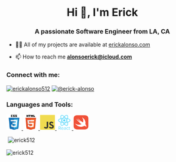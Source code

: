 <h1 align="center">Hi 👋, I'm Erick</h1>
<h3 align="center">A passionate Software Engineer from LA, CA</h3>

- 👨‍💻 All of my projects are available at [erickalonso.com](https://www.erickalonso.com)

- 📫 How to reach me **alonsoerick@icloud.com**

<h3 align="left">Connect with me:</h3>
<p align="left">
<a href="https://twitter.com/erickalonso512" target="blank"><img align="center" src="https://raw.githubusercontent.com/rahuldkjain/github-profile-readme-generator/master/src/images/icons/Social/twitter.svg" alt="erickalonso512" height="30" width="40" /></a>
<a href="https://linkedin.com/in/@erick-alonso" target="blank"><img align="center" src="https://raw.githubusercontent.com/rahuldkjain/github-profile-readme-generator/master/src/images/icons/Social/linked-in-alt.svg" alt="@erick-alonso" height="30" width="40" /></a>
</p>

<h3 align="left">Languages and Tools:</h3>
<p align="left"> <a href="https://www.w3schools.com/css/" target="_blank" rel="noreferrer"> <img src="https://raw.githubusercontent.com/devicons/devicon/master/icons/css3/css3-original-wordmark.svg" alt="css3" width="40" height="40"/> </a> <a href="https://www.w3.org/html/" target="_blank" rel="noreferrer"> <img src="https://raw.githubusercontent.com/devicons/devicon/master/icons/html5/html5-original-wordmark.svg" alt="html5" width="40" height="40"/> </a> <a href="https://developer.mozilla.org/en-US/docs/Web/JavaScript" target="_blank" rel="noreferrer"> <img src="https://raw.githubusercontent.com/devicons/devicon/master/icons/javascript/javascript-original.svg" alt="javascript" width="40" height="40"/> </a> <a href="https://reactjs.org/" target="_blank" rel="noreferrer"> <img src="https://raw.githubusercontent.com/devicons/devicon/master/icons/react/react-original-wordmark.svg" alt="react" width="40" height="40"/> </a> <a href="https://developer.apple.com/swift/" target="_blank" rel="noreferrer"> <img src="https://raw.githubusercontent.com/devicons/devicon/master/icons/swift/swift-original.svg" alt="swift" width="40" height="40"/> </a> </p>

<p>&nbsp;<img align="center" src="https://github-readme-stats.vercel.app/api?username=erick512&show_icons=true&locale=en" alt="erick512" /></p>

<p><img align="center" src="https://github-readme-streak-stats.herokuapp.com/?user=erick512&" alt="erick512" /></p>

